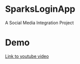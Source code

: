 # SparksLoginApp
A Social Media Integration Project
# Demo
[Link to youtube video](https://youtu.be/fnMVPAVmtTY)
